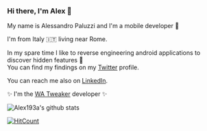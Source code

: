 ### Hi there, I'm Alex 👋

My name is Alessandro Paluzzi and I'm a mobile developer 📱 

I'm from Italy 🇮🇹 living near Rome. 

In my spare time I like to reverse engineering android applications to discover hidden features 👀   
You can find my findings on my [Twitter](https://twitter.com/alex193a) profile.

You can reach me also on [LinkedIn](https://www.linkedin.com/in/alex193a/).

✨ I'm the [WA Tweaker](https://watweaker.com) developer ✨

![Alex193a's github stats](https://github-readme-stats.vercel.app/api?username=alex193a&count_private=true&show_icons=true&include_all_commits=true)

[![HitCount](http://hits.dwyl.com/alex193a/alex193a/alex193a.svg)](http://hits.dwyl.com/alex193a/alex193a/alex193a)
